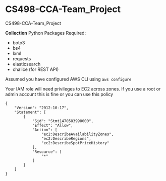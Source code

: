 # CS498-CCA-Team_Project
CS498-CCA-Team_Project


**Collection**
Python Packages Required:
 - boto3
 - bs4
 - lxml
 - requests
 - elasticsearch
 - chalice (for REST API)

Assumed you have configured AWS CLI using 
`aws configure`

Your IAM role will need privileges to EC2 across zones.  If you use a root or admin account this is fine or you can use this policy
```
{
    "Version": "2012-10-17",
    "Statement": [
        {
            "Sid": "Stmt1470583998000",
            "Effect": "Allow",
            "Action": [
                "ec2:DescribeAvailabilityZones",
                "ec2:DescribeRegions",
                "ec2:DescribeSpotPriceHistory"
            ],
            "Resource": [
                "*"
            ]
        }
    ]
}
```
